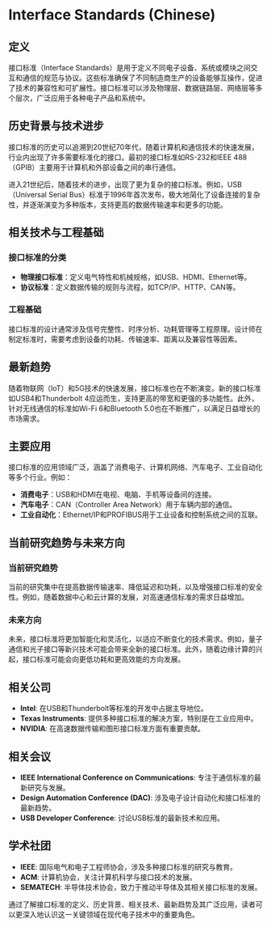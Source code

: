 # Interface Standards (Chinese)

## 定义

接口标准（Interface Standards）是用于定义不同电子设备、系统或模块之间交互和通信的规范与协议。这些标准确保了不同制造商生产的设备能够互操作，促进了技术的兼容性和可扩展性。接口标准可以涉及物理层、数据链路层、网络层等多个层次，广泛应用于各种电子产品和系统中。

## 历史背景与技术进步

接口标准的历史可以追溯到20世纪70年代，随着计算机和通信技术的快速发展，行业内出现了许多需要标准化的接口。最初的接口标准如RS-232和IEEE 488（GPIB）主要用于计算机和外部设备之间的串行通信。

进入21世纪后，随着技术的进步，出现了更为复杂的接口标准。例如，USB（Universal Serial Bus）标准于1996年首次发布，极大地简化了设备连接的复杂性，并逐渐演变为多种版本，支持更高的数据传输速率和更多的功能。

## 相关技术与工程基础

### 接口标准的分类

- **物理接口标准**：定义电气特性和机械规格，如USB、HDMI、Ethernet等。
- **协议标准**：定义数据传输的规则与流程，如TCP/IP、HTTP、CAN等。
  
### 工程基础

接口标准的设计通常涉及信号完整性、时序分析、功耗管理等工程原理。设计师在制定标准时，需要考虑到设备的功耗、传输速率、距离以及兼容性等因素。

## 最新趋势

随着物联网（IoT）和5G技术的快速发展，接口标准也在不断演变。新的接口标准如USB4和Thunderbolt 4应运而生，支持更高的带宽和更强的多功能性。此外，针对无线通信的标准如Wi-Fi 6和Bluetooth 5.0也在不断推广，以满足日益增长的市场需求。

## 主要应用

接口标准的应用领域广泛，涵盖了消费电子、计算机网络、汽车电子、工业自动化等多个行业。例如：

- **消费电子**：USB和HDMI在电视、电脑、手机等设备间的连接。
- **汽车电子**：CAN（Controller Area Network）用于车辆内部的通信。
- **工业自动化**：Ethernet/IP和PROFIBUS用于工业设备和控制系统之间的互联。

## 当前研究趋势与未来方向

### 当前研究趋势

当前的研究集中在提高数据传输速率、降低延迟和功耗，以及增强接口标准的安全性。例如，随着数据中心和云计算的发展，对高速通信标准的需求日益增加。

### 未来方向

未来，接口标准将更加智能化和灵活化，以适应不断变化的技术需求。例如，量子通信和光子接口等新兴技术可能会带来全新的接口标准。此外，随着边缘计算的兴起，接口标准可能会向更低功耗和更高效能的方向发展。

## 相关公司

- **Intel**: 在USB和Thunderbolt等标准的开发中占据主导地位。
- **Texas Instruments**: 提供多种接口标准的解决方案，特别是在工业应用中。
- **NVIDIA**: 在高速数据传输和图形接口标准方面有重要贡献。

## 相关会议

- **IEEE International Conference on Communications**: 专注于通信标准的最新研究与发展。
- **Design Automation Conference (DAC)**: 涉及电子设计自动化和接口标准的最新趋势。
- **USB Developer Conference**: 讨论USB标准的最新技术和应用。

## 学术社团

- **IEEE**: 国际电气和电子工程师协会，涉及多种接口标准的研究与教育。
- **ACM**: 计算机协会，关注计算机科学与接口技术的发展。
- **SEMATECH**: 半导体技术协会，致力于推动半导体及其相关接口标准的发展。

通过了解接口标准的定义、历史背景、相关技术、最新趋势及其广泛应用，读者可以更深入地认识这一关键领域在现代电子技术中的重要角色。